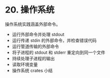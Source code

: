 # 20. 操作系统

操作系统实践涵盖外部命令。
- 运行外部命令并处理 stdout
- 运行传递 stdin 的外部命令，并检查错误代码
- 运行管道传输的外部命令
- 将子进程的 stdout 和 stderr 重定向到同一个文件
- 持续处理子进程的输出
- 读取环境变量
- 操作系统 crates 小结
